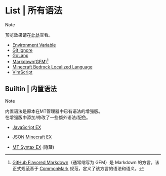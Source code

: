 # List | 所有语法
> [!NOTE]
> 预览效果请在[此处](../preview)查看。

- [Environment Variable](dotenv.mtsx)
- [Git Ignore](gitignore.mtsx)
- [GoLang](golang.mtsx)
- [Markdown(GFM)](markdown_github.mtsx)[^GFM]
- [Minecraft Bedrock Localized Language](minecraft_lang.mtsx)
- [VimScript](vim.mtsx)

## Builtin | 内置语法
> [!NOTE]
> 内置语法是原本在MT管理器中已有语法的增强版。  
> 在增强版中添加/修改了一些额外语法/配色。
- [JavaScript EX](builtin/JavaScript.mtsx)
<!-- - [JavaScript Minecraft EX](builtin/JavaScript_Minecraft.mtsx) -->
- [JSON Minecraft EX](builtin/JSON_Minecraft.mtsx)
<!-- - [Markdown EX](builtin/Markdown.mtsx) -->
- [MT Syntax EX](builtin/MT-Syntax.mtsx) (隐藏)

[^GFM]: [GitHub Flavored Markdown](https://github.github.com/gfm)（通常缩写为 GFM）是 Markdown 的方言。该正式规范基于 [CommonMark](https://commonmark.org) 规范，定义了该方言的语法和语义。
